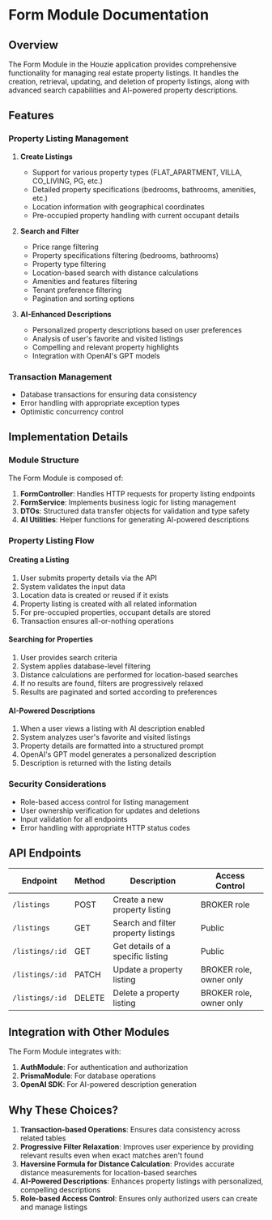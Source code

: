 # Form Module Documentation

## Overview

The Form Module in the Houzie application provides comprehensive functionality for managing real estate property listings. It handles the creation, retrieval, updating, and deletion of property listings, along with advanced search capabilities and AI-powered property descriptions.

## Features

### Property Listing Management

1. **Create Listings**
   - Support for various property types (FLAT_APARTMENT, VILLA, CO_LIVING, PG, etc.)
   - Detailed property specifications (bedrooms, bathrooms, amenities, etc.)
   - Location information with geographical coordinates
   - Pre-occupied property handling with current occupant details

2. **Search and Filter**
   - Price range filtering
   - Property specifications filtering (bedrooms, bathrooms)
   - Property type filtering
   - Location-based search with distance calculations
   - Amenities and features filtering
   - Tenant preference filtering
   - Pagination and sorting options

3. **AI-Enhanced Descriptions**
   - Personalized property descriptions based on user preferences
   - Analysis of user's favorite and visited listings
   - Compelling and relevant property highlights
   - Integration with OpenAI's GPT models

### Transaction Management

- Database transactions for ensuring data consistency
- Error handling with appropriate exception types
- Optimistic concurrency control

## Implementation Details

### Module Structure

The Form Module is composed of:

1. **FormController**: Handles HTTP requests for property listing endpoints
2. **FormService**: Implements business logic for listing management
3. **DTOs**: Structured data transfer objects for validation and type safety
4. **AI Utilities**: Helper functions for generating AI-powered descriptions

### Property Listing Flow

#### Creating a Listing

1. User submits property details via the API
2. System validates the input data
3. Location data is created or reused if it exists
4. Property listing is created with all related information
5. For pre-occupied properties, occupant details are stored
6. Transaction ensures all-or-nothing operations

#### Searching for Properties

1. User provides search criteria
2. System applies database-level filtering
3. Distance calculations are performed for location-based searches
4. If no results are found, filters are progressively relaxed
5. Results are paginated and sorted according to preferences

#### AI-Powered Descriptions

1. When a user views a listing with AI description enabled
2. System analyzes user's favorite and visited listings
3. Property details are formatted into a structured prompt
4. OpenAI's GPT model generates a personalized description
5. Description is returned with the listing details

### Security Considerations

- Role-based access control for listing management
- User ownership verification for updates and deletions
- Input validation for all endpoints
- Error handling with appropriate HTTP status codes

## API Endpoints

| Endpoint | Method | Description | Access Control |
|----------|--------|-------------|---------------|
| `/listings` | POST | Create a new property listing | BROKER role |
| `/listings` | GET | Search and filter property listings | Public |
| `/listings/:id` | GET | Get details of a specific listing | Public |
| `/listings/:id` | PATCH | Update a property listing | BROKER role, owner only |
| `/listings/:id` | DELETE | Delete a property listing | BROKER role, owner only |

## Integration with Other Modules

The Form Module integrates with:

1. **AuthModule**: For authentication and authorization
2. **PrismaModule**: For database operations
3. **OpenAI SDK**: For AI-powered description generation

## Why These Choices?

1. **Transaction-based Operations**: Ensures data consistency across related tables
2. **Progressive Filter Relaxation**: Improves user experience by providing relevant results even when exact matches aren't found
3. **Haversine Formula for Distance Calculation**: Provides accurate distance measurements for location-based searches
4. **AI-Powered Descriptions**: Enhances property listings with personalized, compelling descriptions
5. **Role-based Access Control**: Ensures only authorized users can create and manage listings